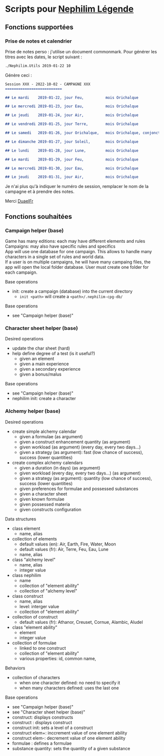 
Scripts pour [Nephilim Légende](https://www.legrog.org/jeux/nephilim)
=================================

Fonctions supportées
-------------------------------------------

### Prise de notes et calendrier

Prise de notes perso : j'utilise un document commonmark. Pour générer les titres avec les dates, le script suivant :

```bash
./Nephilim.Utils 2019-01-22 10
```

Génère ceci : 

```md
Session XXX - 2022-10-02 - CAMPAGNE XXX
==========================

## Le mardi    2019-01-22, jour Feu,          mois Orichalque

## Le mercredi 2019-01-23, jour Eau,          mois Orichalque

## Le jeudi    2019-01-24, jour Air,          mois Orichalque

## Le vendredi 2019-01-25, jour Terre,        mois Orichalque

## Le samedi   2019-01-26, jour Orichalque,   mois Orichalque, conjonction

## Le dimanche 2019-01-27, jour Soleil,       mois Orichalque

## Le lundi    2019-01-28, jour Lune,         mois Orichalque

## Le mardi    2019-01-29, jour Feu,          mois Orichalque

## Le mercredi 2019-01-30, jour Eau,          mois Orichalque

## Le jeudi    2019-01-31, jour Air,          mois Orichalque
```

Je n'ai plus qu'à indiquer le numéro de session, remplacer le nom de la campagne et à prendre des notes.

Merci [DuaelFr](https://github.com/DuaelFr/nephilim-almanac-bot/blob/master/config.json)



Fonctions souhaitées
-------------------------------------------

### Campaign helper (base)

Game has many editions: each may have different elements and rules  
Campaigns: may also have specific rules and specifics  
App will use one database for one campaign. This allows to handle many characters in a single set of rules and world data.  
If a user is on multiple campaigns, he will have many campaing files, the app will open the local folder database. User must create one folder for each campaign. 

Base operations

- init: create a campaign (database) into the current directory
    - `init <path>` will create a `<path>/.nephilim-cpg-db/`

Base operations

- see "Campaign helper (base)"


### Character sheet helper (base)

Desired operations

- update the char sheet (hard)
- help define degree of a test (is it useful?)
    - given an element
    - given a main      experience
    - given a secondary experience
    - given a bonus/malus

Base operations

- see "Campaign helper (base)"
- nephilim init: create a character


### Alchemy helper (base)

Desired operations

- create simple  alchemy calendar
    - given a formulae (as argument)
    - given a construct enhancement quantity (as argument)
    - given workload (as argument) (every day, every two days...)
    - given a strategy (as argument): fast (low chance of success), success (lower quantities)
- create complex alchemy calendars
    - given a duration (in days) (as argument)
    - given workload (every day, every two days...) (as argument)
    - given a strategy (as argument): quantity (low chance of success), success (lower quantities)
    - given preferences for formulae and possessed       substances
    - given a character sheet 
    - given known formulae
    - given possessed materia 
    - given constructs configuration


Data structures

- class element
    - name, alias
- collection of elements
    - default values (en): Air, Earth, Fire, Water, Moon
    - default values (fr): Air, Terre, Feu,  Eau,   Lune
    - name, alias
- class "alchemy level"
    - name, alias
    - integer value
- class nephilim
    - name
    - collection of "element ability" 
    - collection of "alchemy level"
- class construct
    - name, alias
    - level: interger value
    - collection of "element ability"
- collection of construct
    - default values (fr): Athanor, Creuset, Cornue, Alambic, Aludel
- class "element ability"
    - element
    - integer value 
- collection of formulae
    - linked to one construct
    - collection of "element ability"
    - various properties: id, common name, 

Behaviors

- collection of characters
    - when one  character  defined: no need to specify it
    - when many characters defined: uses the last one

Base operations

- see "Campaign helper (base)"
- see "Character sheet helper (base)"
- construct: displays constructs
- construct <alias>: displays construct
- construct init:  sets a level of a construct
- construct elem+: inccrement value of one element ability
- construct elem-:  decrement value of one element ability
- formulae  <alias>: defines a formulae
- substance <alias> quantity: sets the quantity of a given substance








